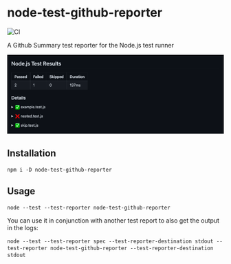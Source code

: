 # node-test-github-reporter

![CI](https://github.com/nearform/node-test-github-reporter/actions/workflows/ci.yml/badge.svg?event=push)

A Github Summary test reporter for the Node.js test runner

![Summary](docs/summary.png)

## Installation

```shell
npm i -D node-test-github-reporter
```

## Usage

```shell
node --test --test-reporter node-test-github-reporter
```

You can use it in conjunction with another test report to also get the output in the logs:

```shell
node --test --test-reporter spec --test-reporter-destination stdout --test-reporter node-test-github-reporter --test-reporter-destination stdout
```
